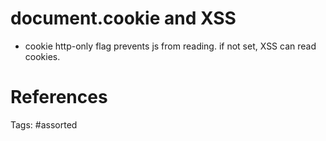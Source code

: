 # document.cookie and XSS
- cookie http-only flag prevents js from reading. if not set, XSS can read cookies.

# References

Tags:
    #assorted

